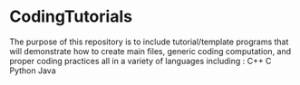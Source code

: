 # CodingTutorials
The purpose of this repository is to include tutorial/template programs that will demonstrate how to create main files, generic coding computation, and proper coding practices all in a variety of languages including : 
  C++
  C
  Python
  Java
